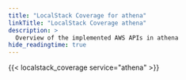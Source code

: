 ```yaml
---
title: "LocalStack Coverage for athena"
linkTitle: "LocalStack Coverage athena"
description: >
  Overview of the implemented AWS APIs in athena
hide_readingtime: true
---
```


{{< localstack_coverage service="athena" >}}

